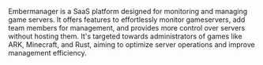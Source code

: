 Embermanager is a SaaS platform designed for monitoring and managing game servers. It offers features to effortlessly monitor gameservers, add team members for management, and provides more control over servers without hosting them. It's targeted towards administrators of games like ARK, Minecraft, and Rust, aiming to optimize server operations and improve management efficiency.